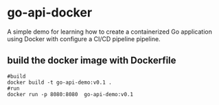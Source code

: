 # go-api-docker
A simple demo for learning how to create a containerized Go application using Docker with configure a CI/CD pipeline pipeline.

## build the docker image with Dockerfile
```shell
#build
docker build -t go-api-demo:v0.1 .
#run
docker run -p 8080:8080  go-api-demo:v0.1
```